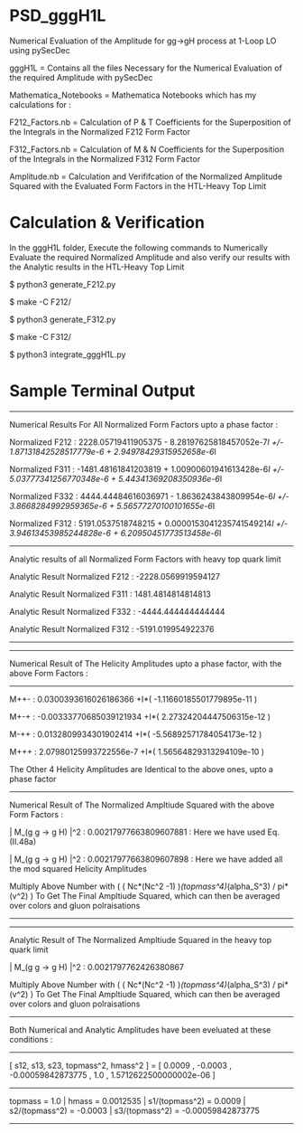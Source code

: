 # PSD_gggH1L
Numerical Evaluation of the Amplitude for gg->gH process at 1-Loop LO using pySecDec

gggH1L = Contains all the files Necessary for the Numerical Evaluation of the required Amplitude with pySecDec

Mathematica_Notebooks = Mathematica Notebooks which has my calculations for : 

F212_Factors.nb =  Calculation of P & T Coefficients for the Superposition of the Integrals in the Normalized F212 Form Factor 

F312_Factors.nb =  Calculation of M & N Coefficients for the Superposition of the Integrals in the Normalized F312 Form Factor 

Amplitude.nb = Calculation and Verififcation of the Normalized Amplitude Squared with the Evaluated Form Factors in the HTL-Heavy Top Limit 

# Calculation & Verification

In the gggH1L folder, Execute the following commands to Numerically Evaluate the required Normalized Amplitude and also verify our results with the Analytic results in the HTL-Heavy Top Limit

$ python3 generate_F212.py

$ make -C F212/

$ python3 generate_F312.py

$ make -C F312/

$ python3 integrate_gggH1L.py

# Sample Terminal Output

---------------------------------------------------------------------------------------------------------------------------------------------------------------------------------------------

Numerical Results For All Normalized Form Factors upto a phase factor :

Normalized F212 :  2228.05719411905375 - 8.28197625818457052e-7*I  +/-  1.87131842528517779e-6 + 2.94978429315952658e-6*I

Normalized F311 :  -1481.48161841203819 + 1.00900601941613428e-6*I  +/-  5.03777341256770348e-6 + 5.44341369208350936e-6*I

Normalized F332 :  4444.44484616036971 - 1.8636243843809954e-6*I  +/-  3.8668284992959365e-6 + 5.56577270100101655e-6*I

Normalized F312 :  5191.0537518748215 + 0.0000153041235741549214*I  +/-  3.94613453985244828e-6 + 6.20950451773513458e-6*I

---------------------------------------------------------------------------------------------------------------------------------------------------------------------------------------------

Analytic results of all Normalized Form Factors with heavy top quark limit

Analytic Result Normalized F212 : -2228.0569919594127

Analytic Result Normalized F311 : 1481.4814814814813

Analytic Result Normalized F332 : -4444.444444444444

Analytic Result Normalized F312 : -5191.019954922376

---------------------------------------------------------------------------------------------------------------------------------------------------------------------------------------------
---------------------------------------------------------------------------------------------------------------------------------------------------------------------------------------------

Numerical Result of The Helicity Amplitudes upto a phase factor, with the above Form Factors : 

---------------------------------------------------------------------------------------------------------------------------------------------------------------------------------------------
 M++-  :  0.0300393616026186366 +I*( -1.11660185501779895e-11 )
 
 M+-+  :  -0.00333770685039121934 +I*( 2.27324204447506315e-12 )
 
 M-++  :  0.0132809934301902414 +I*( -5.56892571784054173e-12 )
 
 M+++  :  2.07980125993722556e-7 +I*( 1.56564829313294109e-10 )
                                                                                                                                                                                             
 The Other 4 Helicity Amplitudes are Identical to the above ones, upto a phase factor 

---------------------------------------------------------------------------------------------------------------------------------------------------------------------------------------------
Numerical Result of The Normalized Ampltiude Squared with the above Form Factors : 
                                                                                                                                                                                             
| M_(g g -> g H) |^2 :  0.00217977663809607881  : Here we have used Eq. (II.48a) 
                                                                                                                                                                                             
| M_(g g -> g H) |^2 :  0.00217977663809607898  : Here we have added all the mod squared Helicity Amplitudes 
                                                                                                                                                                                             
Multiply Above Number with ( ( Nc*(Nc^2 -1) )*(topmass^4)*(alpha_S^3) / pi*(v^2) )  To Get The Final Ampltiude Squared, which can then be averaged over colors and gluon polraisations 

---------------------------------------------------------------------------------------------------------------------------------------------------------------------------------------------
---------------------------------------------------------------------------------------------------------------------------------------------------------------------------------------------
Analytic Result of The Normalized Ampltiude Squared in the heavy top quark limit
                                                                                                                                                                                             
| M_(g g -> g H) |^2 :  0.0021797762426380867
                                                                                                                                                                                             
Multiply Above Number with ( ( Nc*(Nc^2 -1) )*(topmass^4)*(alpha_S^3) / pi*(v^2) )  To Get The Final Ampltiude Squared, which can then be averaged over colors and gluon polraisations 

---------------------------------------------------------------------------------------------------------------------------------------------------------------------------------------------
Both Numerical and Analytic Amplitudes have been eveluated at these conditions : 

---------------------------------------------------------------------------------------------------------------------------------------------------------------------------------------------
 [ s12, s13, s23, topmass^2, hmass^2 ]  = [  0.0009 ,  -0.0003 ,  -0.00059842873775 ,  1.0 ,  1.5712622500000002e-06  ]

---------------------------------------------------------------------------------------------------------------------------------------------------------------------------------------------
 topmass =  1.0   |  hmass =  0.0012535  |  s1/(topmass^2) =  0.0009  |  s2/(topmass^2) =  -0.0003  |  s3/(topmass^2) =  -0.00059842873775

---------------------------------------------------------------------------------------------------------------------------------------------------------------------------------------------

